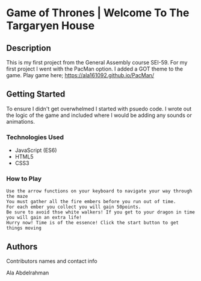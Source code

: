 # Game of Thrones | Welcome To The Targaryen House

## Description

This is my first project from the General Assembly course SEI-59. 
For my first project I went with the PacMan option. I added a GOT theme to the game. 
Play game here; https://ala161092.github.io/PacMan/

## Getting Started
To ensure I didn't get overwhelmed I started with psuedo code. I wrote out the logic of the game and included where I would be adding any sounds or animations. 

### Technologies Used

* JavaScript (ES6)
* HTML5 
* CSS3


### How to Play

```
Use the arrow functions on your keyboard to navigate your way through the maze
You must gather all the fire embers before you run out of time.
For each ember you collect you will gain 50points.
Be sure to avoid thse white walkers! If you get to your dragon in time you will gain an extra life!
Hurry now! Time is of the essence! Click the start button to get things moving
```

## Authors

Contributors names and contact info

Ala Abdelrahman  




